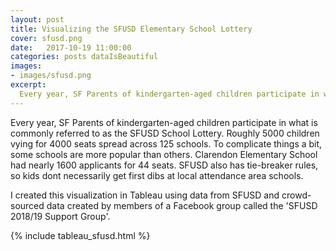 ```yaml
---
layout: post
title: Visualizing the SFUSD Elementary School Lottery
cover: sfusd.png
date:   2017-10-19 11:00:00
categories: posts dataIsBeautiful
images:
- images/sfusd.png
excerpt:
  Every year, SF Parents of kindergarten-aged children participate in what is commonly referred to as the SFUSD School Lottery. Roughly 5000 children vying for 4000 seats spread across 125 schools. This visualization shows the supply and demand of SF Public Schools for kindergarten.
---
```


Every year, SF Parents of kindergarten-aged children participate in what is commonly referred to as the SFUSD School Lottery. Roughly 5000 children vying for 4000 seats spread across 125 schools. To complicate things a bit, some schools are more popular than others. Clarendon Elementary School had nearly 1600 applicants for 44 seats. SFUSD also has tie-breaker rules, so kids dont necessarily get first dibs at local attendance area schools.

I created this visualization in Tableau using data from SFUSD and  crowd-sourced data created by members of a Facebook group called the 'SFUSD 2018/19 Support Group'.

{% include tableau_sfusd.html %}
